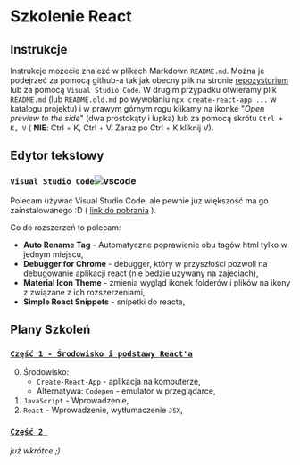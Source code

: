 # Szkolenie React

## Instrukcje

Instrukcje możecie znaleźć w plikach Markdown `README.md`. Można je podejrzeć za pomocą github-a tak jak obecny plik na stronie [repozystorium](https://github.com/dkrzysztof/kredek-react) lub za pomocą `Visual Studio Code`.
W drugim przypadku otwieramy plik `README.md` (lub `README.old.md` po wywołaniu `npx create-react-app ...` w katalogu projektu) i w prawym górnym rogu klikamy na ikonke "_Open preview to the side_" (dwa prostokąty i lupka) lub za pomocą skrótu `Ctrl + K, V` ( **NIE**: Ctrl + K, Ctrl + V. Zaraz po Ctrl + K kliknij V).

## Edytor tekstowy

### `Visual Studio Code`<span style="height:1em">![vscode](https://upload.wikimedia.org/wikipedia/commons/thumb/9/9a/Visual_Studio_Code_1.35_icon.svg/256px-Visual_Studio_Code_1.35_icon.svg.png)</span>

Polecam używać Visual Studio Code, ale pewnie juz większość ma go zainstalowanego :D ( [link do pobrania](https://code.visualstudio.com/) ).

Co do rozszerzeń to polecam:

-   **Auto Rename Tag** - Automatyczne poprawienie obu tagów html tylko w jednym miejscu,
-   **Debugger for Chrome** - debugger, który w przyszłości pozwoli na debugowanie aplikacji react (nie bedzie uzywany na zajeciach),
-   **Material Icon Theme** - zmienia wygląd ikonek folderów i plików na ikony z związane z ich rozszerzeniami,
-   **Simple React Snippets** - snipetki do reacta,

## Plany Szkoleń

### [`Część 1 - Środowisko i podstawy React'a`](https://github.com/dkrzysztof/kredek-react/tree/master/part-1)

0. Środowisko:
    - `Create-React-App` - aplikacja na komputerze,
    - Alternatywa: `Codepen` - emulator w przeglądarce,
1. `JavaScript` - Wprowadzenie,
2. `React` - Wprowadzenie, wytłumaczenie `JSX`,

### [`Część 2 `](https://github.com/dkrzysztof/kredek-react/tree/master/part-2)

_już wkrótce ;)_
